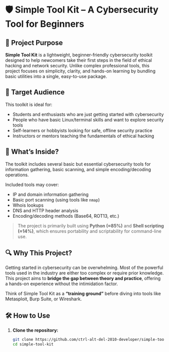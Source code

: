 # 🛡️ Simple Tool Kit – A Cybersecurity Tool for Beginners

## 🎯 Project Purpose

**Simple Tool Kit** is a lightweight, beginner-friendly cybersecurity toolkit designed to help newcomers take their first steps in the field of ethical hacking and network security. Unlike complex professional tools, this project focuses on simplicity, clarity, and hands-on learning by bundling basic utilities into a single, easy-to-use package.

## 👥 Target Audience

This toolkit is ideal for:

- Students and enthusiasts who are just getting started with cybersecurity  
- People who have basic Linux/terminal skills and want to explore security tools  
- Self-learners or hobbyists looking for safe, offline security practice  
- Instructors or mentors teaching the fundamentals of ethical hacking

## 🧰 What’s Inside?

The toolkit includes several basic but essential cybersecurity tools for information gathering, basic scanning, and simple encoding/decoding operations.

Included tools may cover:

- IP and domain information gathering  
- Basic port scanning (using tools like `nmap`)  
- Whois lookups  
- DNS and HTTP header analysis  
- Encoding/decoding methods (Base64, ROT13, etc.)

> The project is primarily built using **Python (≈85%)** and **Shell scripting (≈14%)**, which ensures portability and scriptability for command-line use.

## 🔍 Why This Project?

Getting started in cybersecurity can be overwhelming. Most of the powerful tools used in the industry are either too complex or require prior knowledge. This project aims to **bridge the gap between theory and practice**, offering a hands-on experience without the intimidation factor.

Think of Simple Tool Kit as a **“training ground”** before diving into tools like Metasploit, Burp Suite, or Wireshark.

## 🛠️ How to Use

1. **Clone the repository:**
   ```bash
   git clone https://github.com/ctrl-alt-del-2010-developer/simple-tool-kit.git
   cd simple-tool-kit
